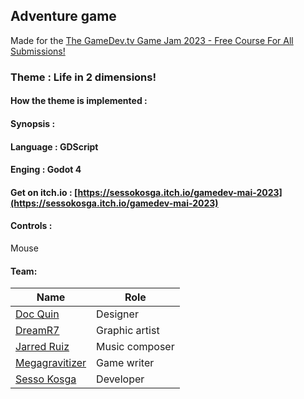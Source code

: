 ## Adventure game


Made for the [The GameDev.tv Game Jam 2023 - Free Course For All Submissions!](https://itch.io/jam/gamedevtv-jam-2023)

### Theme : Life in 2 dimensions! 

#### How the theme is implemented : 


#### Synopsis : 

#### Language : GDScript
#### Enging : Godot 4

#### Get on itch.io : [https://sessokosga.itch.io/gamedev-mai-2023](https://sessokosga.itch.io/gamedev-mai-2023)


#### Controls :
Mouse

#### Team:
Name | Role
---|---
[Doc Quin](https://github.com/Doc-Quin) | Designer
[DreamR7](https://github.com/DreamR7) | Graphic artist
[Jarred Ruiz](https://github.com/Jarred-Ruiz) | Music composer
[Megagravitizer](https://github.com/Megagravitizer) | Game writer
[Sesso Kosga](https://github.com/sessokosga) | Developer


